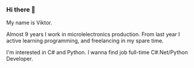 ### Hi there 👋
My name is Viktor.

Almost 9 years I work in microlelectronics production.
From last year I active learning programming, and freelancing in my spare time.

I'm interested in C# and Python.
I wanna find job full-time C#.Net/Python Developer. 



<!--
**VityaAnimato/VityaAnimato** is a ✨ _special_ ✨ repository because its `README.md` (this file) appears on your GitHub profile.

Here are some ideas to get you started:

- 🔭 I’m currently working on ...
- 🌱 I’m currently learning ...
- 👯 I’m looking to collaborate on ...
- 🤔 I’m looking for help with ...
- 💬 Ask me about ...
- 📫 How to reach me: ...
- 😄 Pronouns: ...
- ⚡ Fun fact: ...
-->
